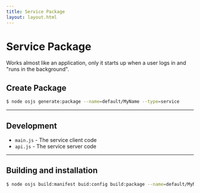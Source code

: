 ```yaml
---
title: Service Package
layout: layout.html
---
```


# Service Package

Works almost like an application, only it starts up when a user logs in and "runs in the background".

## Create Package

```bash
$ node osjs generate:package --name=default/MyName --type=service
```

---

## Development

- `main.js` - The service client code
- `api.js` - The service server code

---

## Building and installation

```bash
$ node osjs build:manifest buid:config build:package --name=default/MyName
```
